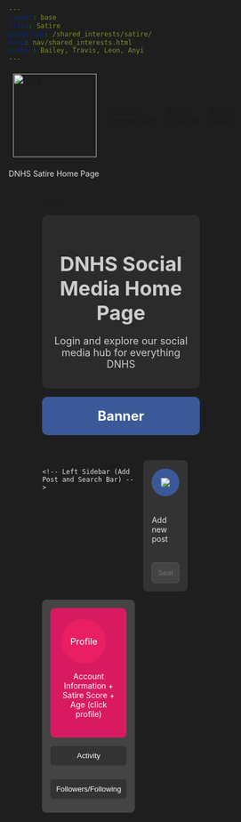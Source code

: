 ```yaml
---
layout: base
title: Satire
permalink: /shared_interests/satire/
menu: nav/shared_interests.html
author: Bailey, Travis, Leon, Anyi
---
```


<!-- FOR THE NAV MENU AS IT IS NOT WORKING ON YOUR PAGE -->
<table>
    <tr>
        <td id="sharedinterests">
            <a href="{{site.baseurl}}/shared_interests/home">
                <img src="{{site.baseurl}}/images/school_logo.png" alt="logo" width="150" height="150">
            </a>
        </td>
        <td id="Limitless Connections"><a href="{{site.baseurl}}/shared_interests/limitconnect/">Limitless Connections</a></td>
        <td id="DNHS Football"><a href="{{site.baseurl}}/shared_interests/football">DNHS Football</a></td>
        <td id="School Subjects"><a href="{{site.baseurl}}/shared_interests/jupyter/chatroom">School Subjects</a></td>
        <td id="Music"><a href="{{site.baseurl}}/music/">Music</a></td>
        <td id="Satire"><a href="{{site.baseurl}}/shared_interests/satire">Satire</a></td>
        <td id="PLACEHOLDER6"><a href="{{site.baseurl}}/shared_interests/agk.html">AGK</a></td>
    </tr>
</table>
<!-- END OF NAV MENU -->

DNHS Satire Home Page
<style>
  /* Reset */
  * {
    margin: 0;
    padding: 0;
    box-sizing: border-box;
  }
  /* Background and text color */
  html {
    font-family: Arial, sans-serif;
    background-color: #1e1e1e; /* Dark background */
    color: #e0e0e0; /* Light text */
  }
  /* Container to center everything */
  .container {
    width: 80%;
    margin: auto;
    display: flex;
    flex-direction: column;
    gap: 15px;
    padding: 20px;
  }
  /* Banner */
  .banner {
    width: 100%;
    background-color: #3b5998; /* Deep blue */
    padding: 20px;
    text-align: center;
    font-size: 24px;
    font-weight: bold;
    color: #ffffff;
    margin-bottom: 15px;
    border-radius: 10px;
  }
  /* Intro Blurb */
  .intro-blurb {
    background-color: #2b2b2b; /* Dark grey */
    padding: 15px;
    text-align: center;
    font-size: 18px;
    color: #cccccc;
    border-radius:10px;
  }
  /* Main layout - Sidebar and Feed */
  .main-layout {
    display: grid;
    grid-template-columns: 1fr 3fr 1fr;
    gap: 15px;
    margin-top: 15px;
  }
  /* Left Sidebar */
  .left-sidebar {
    display: flex;
    flex-direction: column;
    gap: 20px;
    align-items: center;
    padding: 15px;
    background-color: #333333;
    border-radius: 8px;
  }
  .add-post {
    background-color: #3b5998 !important;
    color: white;
    font-size: 24px;
    padding: 5px;
    width: 50px;
    height: 50px;
    margin: 0 auto;
    vertical-align: middle;
    border: none;
    border-radius: 50%;
    cursor: pointer;
    transition: background-color 0.5s;
  }
  .add-post:hover{
    background-color: #5c79f8 !important;
  }
  .search-bar input {
    padding: 10px;
    width: 100%;
    background-color: #444444;
    border: 1px solid #555;
    border-radius: 5px;
    color: #ffffff;
  }
  /* Add Post Form */
  .post-form {
    display: none;
    flex-direction: column;
    gap: 10px;
    background-color: #333333;
    padding: 15px;
    border-radius: 8px;
    color: #ffffff;
    width: 100%;
  }
  .post-form textarea {
    width: 100%;
    height: 100px;
    padding: 10px;
    border-radius: 5px;
    border: 1px solid #555;
    background-color: #444444;
    color: #ffffff;
  }
  .post-form button {
    background-color: #ff5722;
    color: white;
    padding: 10px;
    border: none;
    border-radius: 5px;
    cursor: pointer;
  }
  /* Center Feed */
  .feed {
    display: flex;
    flex-direction: column;
    gap: 15px;
  }
  .post {
    background-color: #333333;
    padding: 20px;
    border-radius: 8px;
    font-size: 18px;
    color: #e0e0e0;
  }
  .post-actions {
    display: flex;
    gap: 10px;
    justify-content: center;
    margin-top: 10px;
  }
  .post-actions button {
    padding: 10px 15px;
    border: none;
    border-radius: 5px;
    cursor: pointer;
    color: #ffffff;
  }
  .like {
    background-color: #ff4081;
  }
  .comment {
    background-color: #1e88e5;
  }
  .share {
    background-color: #7e57c2;
  }
  /* Right Sidebar */
  .right-sidebar {
    display: flex;
    flex-direction: column;
    gap: 15px;
    padding: 15px;
    background-color: #444444;
    border-radius: 8px;
  }
  .profile {
    background-color: #d81b60;
    padding: 20px;
    border-radius: 8px;
    text-align: center;
    color: #ffffff;
  }
  .profile-pic {
    width: 80px;
    height: 80px;
    border-radius: 50%;
    background-color: #e91e63;
    display: flex;
    align-items: center;
    justify-content: center;
    font-size: 16px;
    color: #ffffff;
    margin-bottom: 10px;
  }
  .activity, .followers-following {
    width: 100%;
  }
  .activity button, .followers-following button {
    width: 100%;
    padding: 10px;
    border: none;
    border-radius: 5px;
    cursor: pointer;
    background-color: #333333;
    color: #ffffff;
    margin-bottom: 10px;
  }
</style>
<!-- HTML Structure -->
<div class="container">
  <!-- Login Bar -->
  <div class="login-bar">
    <a href="#">Login</a>
  </div>
  <!-- Intro Blurb -->
  <div class="intro-blurb">
    <h1>DNHS Social Media Home Page</h1>
    <p>Login and explore our social media hub for everything DNHS</p>
  </div>
  <!-- Banner Section -->
  <div class="banner">
    Banner
  </div>
  <!-- Main Layout with Sidebar and Feed -->
  <div class="main-layout">
    
    <!-- Left Sidebar (Add Post and Search Bar) -->
  <div class="left-sidebar">
      <button class="add-post" onclick="togglePostForm()"><img src="{{site.baseurl}}//images/p1group5images/plusicon.png"></button>
      <p>Add new post</p>
      <div class="search-bar">
        <input type="text" placeholder="Search...">
      </div>
      <!-- Add Post Form -->
   <div class="post-form" id="postForm">
        <textarea id="postContent" placeholder="What's on your mind?"></textarea>
        <button onclick="addPost()">Post</button>
      </div>
  </div>
    <!-- Center Feed (Posts) -->
  <div class="feed" id="feed">
      <!--<div class="post">This is a sample post content. Users can post here.</div>
      <div class="post-actions">
        <button class="like">Like</button>
        <button class="comment">Comment</button>
        <button class="share">Share</button>
      </div>-->
    </div>
    <!-- Right Sidebar (Profile and Activity) -->
   <div class="right-sidebar">
      <div class="profile">
        <div class="profile-pic">Profile</div>
        <p>Account Information + Satire Score + Age (click profile)</p>
      </div>
      <div class="activity">
        <button>Activity</button>
      </div>
      <div class="followers-following">
        <button>Followers/Following</button>
      </div>
    </div>
  </div>
</div>
<script>
  function togglePostForm() {
    const form = document.getElementById("postForm");
    form.style.display = form.style.display === "flex" ? "none" : "flex";
  }
  function addPost() {
    const content = document.getElementById("postContent").value;
    if (content.trim() === "") {
      alert("Please enter some content for your post!");
      return;
    }
    const feed = document.getElementById("feed");
    // Create a new post element
    const newPost = document.createElement("div");
    newPost.className = "post";
    newPost.textContent = content;
    // Add post actions (like, comment, share)
    const postActions = document.createElement("div");
    postActions.className = "post-actions";
    const likeButton = document.createElement("button");
    likeButton.className = "like";
    likeButton.textContent = "Like";
    const commentButton = document.createElement("button");
    commentButton.className = "comment";
    commentButton.textContent = "Comment";
    const shareButton = document.createElement("button");
    shareButton.className = "share";
    shareButton.textContent = "Share";
    postActions.appendChild(likeButton);
    postActions.appendChild(commentButton);
    postActions.appendChild(shareButton);
    // Append actions to the post and post to the feed
    newPost.appendChild(postActions);
    feed.prepend(newPost);
    // Clear the form and hide it
    document.getElementById("postContent").value = "";
    togglePostForm();
  }
</script>
